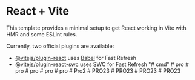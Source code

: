 # React + Vite

This template provides a minimal setup to get React working in Vite with HMR and some ESLint rules.

Currently, two official plugins are available:

- [@vitejs/plugin-react](https://github.com/vitejs/vite-plugin-react/blob/main/packages/plugin-react/README.md) uses [Babel](https://babeljs.io/) for Fast Refresh
- [@vitejs/plugin-react-swc](https://github.com/vitejs/vite-plugin-react-swc) uses [SWC](https://swc.rs/) for Fast Refresh
"# cmd" 
#   p r o  
 #   p r o  
 #   p r o  
 #   p r o  
 #   p r o  
 #   P r o 2  
 #   P R O 2 3  
 #   P R O 2 3  
 #   P R O 2 3  
 #   P R O 2 3  
 